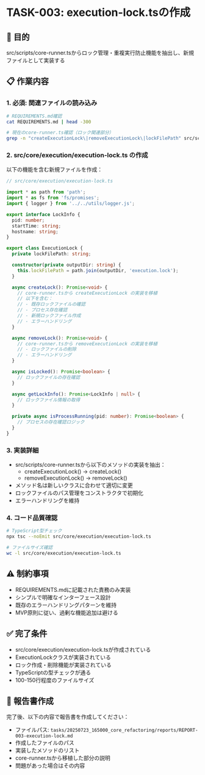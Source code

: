 # TASK-003: execution-lock.tsの作成

## 🎯 目的
src/scripts/core-runner.tsからロック管理・重複実行防止機能を抽出し、新規ファイルとして実装する

## 📋 作業内容

### 1. 必須: 関連ファイルの読み込み
```bash
# REQUIREMENTS.md確認
cat REQUIREMENTS.md | head -300

# 現在のcore-runner.ts確認（ロック関連部分）
grep -n "createExecutionLock\|removeExecutionLock\|lockFilePath" src/scripts/core-runner.ts
```

### 2. src/core/execution/execution-lock.ts の作成

以下の機能を含む新規ファイルを作成：

```typescript
// src/core/execution/execution-lock.ts

import * as path from 'path';
import * as fs from 'fs/promises';
import { logger } from '../../utils/logger.js';

export interface LockInfo {
  pid: number;
  startTime: string;
  hostname: string;
}

export class ExecutionLock {
  private lockFilePath: string;

  constructor(private outputDir: string) {
    this.lockFilePath = path.join(outputDir, 'execution.lock');
  }

  async createLock(): Promise<void> {
    // core-runner.tsから createExecutionLock の実装を移植
    // 以下を含む：
    // - 既存ロックファイルの確認
    // - プロセス存在確認
    // - 新規ロックファイル作成
    // - エラーハンドリング
  }

  async removeLock(): Promise<void> {
    // core-runner.tsから removeExecutionLock の実装を移植
    // - ロックファイルの削除
    // - エラーハンドリング
  }

  async isLocked(): Promise<boolean> {
    // ロックファイルの存在確認
  }

  async getLockInfo(): Promise<LockInfo | null> {
    // ロックファイル情報の取得
  }

  private async isProcessRunning(pid: number): Promise<boolean> {
    // プロセスの存在確認ロジック
  }
}
```

### 3. 実装詳細
- src/scripts/core-runner.tsから以下のメソッドの実装を抽出：
  - createExecutionLock() → createLock()
  - removeExecutionLock() → removeLock()
- メソッド名は新しいクラスに合わせて適切に変更
- ロックファイルのパス管理をコンストラクタで初期化
- エラーハンドリングを維持

### 4. コード品質確認
```bash
# TypeScript型チェック
npx tsc --noEmit src/core/execution/execution-lock.ts

# ファイルサイズ確認
wc -l src/core/execution/execution-lock.ts
```

## ⚠️ 制約事項
- REQUIREMENTS.mdに記載された責務のみ実装
- シンプルで明確なインターフェース設計
- 既存のエラーハンドリングパターンを維持
- MVP原則に従い、過剰な機能追加は避ける

## ✅ 完了条件
- src/core/execution/execution-lock.tsが作成されている
- ExecutionLockクラスが実装されている
- ロック作成・削除機能が実装されている
- TypeScriptの型チェックが通る
- 100-150行程度のファイルサイズ

## 📝 報告書作成
完了後、以下の内容で報告書を作成してください：
- ファイルパス: `tasks/20250723_165000_core_refactoring/reports/REPORT-003-execution-lock.md`
- 作成したファイルのパス
- 実装したメソッドのリスト
- core-runner.tsから移植した部分の説明
- 問題があった場合はその内容